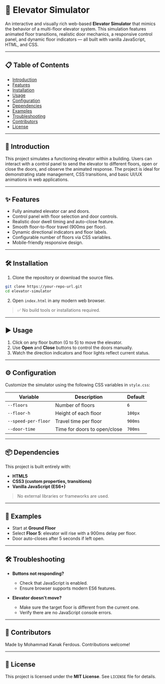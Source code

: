 # 🚪 Elevator Simulator

An interactive and visually rich web-based **Elevator Simulator** that mimics the behavior of a multi-floor elevator system. This simulation features animated floor transitions, realistic door mechanics, a responsive control panel, and dynamic floor indicators — all built with vanilla JavaScript, HTML, and CSS.

---

## 📋 Table of Contents

- [Introduction](#introduction)
- [Features](#features)
- [Installation](#installation)
- [Usage](#usage)
- [Configuration](#configuration)
- [Dependencies](#dependencies)
- [Examples](#examples)
- [Troubleshooting](#troubleshooting)
- [Contributors](#contributors)
- [License](#license)

---

## 📌 Introduction

This project simulates a functioning elevator within a building. Users can interact with a control panel to send the elevator to different floors, open or close the doors, and observe the animated response. The project is ideal for demonstrating state management, CSS transitions, and basic UI/UX animations in web applications.

---

## ✨ Features

- Fully animated elevator car and doors.
- Control panel with floor selection and door controls.
- Realistic door dwell timing and auto-close feature.
- Smooth floor-to-floor travel (900ms per floor).
- Dynamic directional indicators and floor labels.
- Configurable number of floors via CSS variables.
- Mobile-friendly responsive design.

---

## 🛠 Installation

1. Clone the repository or download the source files.

```bash
git clone https://your-repo-url.git
cd elevator-simulator
```

2. Open `index.html` in any modern web browser.

> ✅ No build tools or installations required.

---

## ▶️ Usage

1. Click on any floor button (G to 5) to move the elevator.
2. Use **Open** and **Close** buttons to control the doors manually.
3. Watch the direction indicators and floor lights reflect current status.

---

## ⚙️ Configuration

Customize the simulator using the following CSS variables in `style.css`:

| Variable          | Description                        | Default  |
|------------------|------------------------------------|----------|
| `--floors`        | Number of floors                   | `6`      |
| `--floor-h`       | Height of each floor               | `100px`  |
| `--speed-per-floor` | Travel time per floor            | `900ms`  |
| `--door-time`     | Time for doors to open/close       | `700ms`  |

---

## 📦 Dependencies

This project is built entirely with:

- **HTML5**
- **CSS3 (custom properties, transitions)**
- **Vanilla JavaScript (ES6+)**

> No external libraries or frameworks are used.

---

## 🧪 Examples

- Start at **Ground Floor**
- Select **Floor 5**: elevator will rise with a 900ms delay per floor.
- Door auto-closes after 5 seconds if left open.

---

## 🛠️ Troubleshooting

- **Buttons not responding?**
  - Check that JavaScript is enabled.
  - Ensure browser supports modern ES6 features.

- **Elevator doesn't move?**
  - Make sure the target floor is different from the current one.
  - Verify there are no JavaScript console errors.

---

## 👥 Contributors

Made by Mohammad Kanak Ferdous. Contributions welcome!

---

## 🪪 License

This project is licensed under the **MIT License**. See `LICENSE` file for details.

